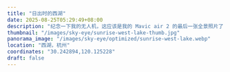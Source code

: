 ```yaml
---
title: "日出时的西湖"
date: 2025-08-25T05:29:49+08:00
description: "纪念一下我的无人机，这应该是我的 Mavic air 2 的最后一张全景照片了，抱着侥幸心理在西湖边上起飞，以为没有禁飞区又在合规高度，没想到还是飞丢了。从茅家埠起飞，视野里从近到远依次是杨公堤和苏堤，晨光下，可见度没有那么高，但是西湖周围的连绵群山还是可以感受到的。"
thumbnail: "/images/sky-eye/sunrise-west-lake-thumb.jpg"
panorama_image: "/images/sky-eye/optimized/sunrise-west-lake.webp"
location: "西湖，杭州"
coordinates: "30.242894,120.125228"
draft: false
---
```

